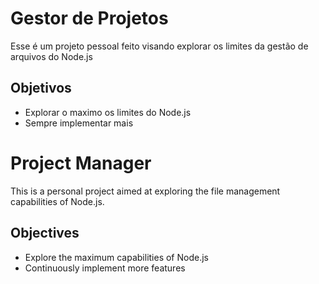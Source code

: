 # Gestor de Projetos

Esse é um projeto pessoal feito visando explorar os limites da gestão de arquivos do Node.js

## Objetivos
- Explorar o maximo os limites do Node.js
- Sempre implementar mais

# Project Manager

This is a personal project aimed at exploring the file management capabilities of Node.js.

## Objectives
- Explore the maximum capabilities of Node.js
- Continuously implement more features